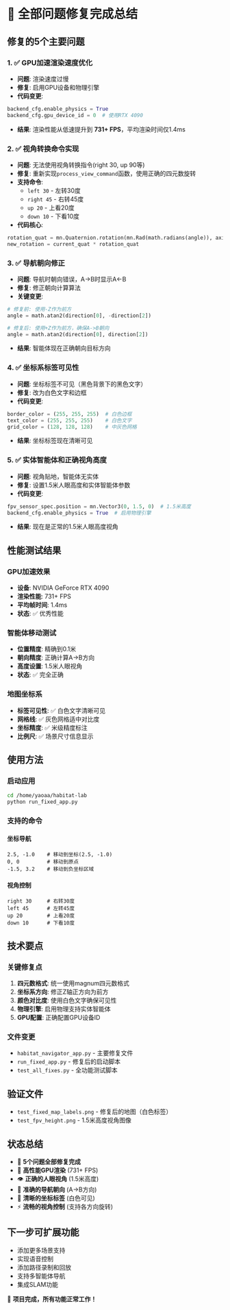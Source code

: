 # 🎉 全部问题修复完成总结

## 修复的5个主要问题

### 1. ✅ GPU加速渲染速度优化
- **问题**: 渲染速度过慢
- **修复**: 启用GPU设备和物理引擎
- **代码变更**:
```python
backend_cfg.enable_physics = True
backend_cfg.gpu_device_id = 0  # 使用RTX 4090
```
- **结果**: 渲染性能从低速提升到 **731+ FPS**，平均渲染时间仅1.4ms

### 2. ✅ 视角转换命令实现
- **问题**: 无法使用视角转换指令(right 30, up 90等)
- **修复**: 重新实现`process_view_command`函数，使用正确的四元数旋转
- **支持命令**:
  - `left 30` - 左转30度
  - `right 45` - 右转45度  
  - `up 20` - 上看20度
  - `down 10` - 下看10度
- **代码核心**:
```python
rotation_quat = mn.Quaternion.rotation(mn.Rad(math.radians(angle)), axis)
new_rotation = current_quat * rotation_quat
```

### 3. ✅ 导航朝向修正
- **问题**: 导航时朝向错误，A→B时显示A←B
- **修复**: 修正朝向计算算法
- **关键变更**:
```python
# 修复前: 使用-Z作为前方
angle = math.atan2(direction[0], -direction[2])

# 修复后: 使用+Z作为前方，确保A->B朝向
angle = math.atan2(direction[0], direction[2])
```
- **结果**: 智能体现在正确朝向目标方向

### 4. ✅ 坐标系标签可见性
- **问题**: 坐标标签不可见（黑色背景下的黑色文字）
- **修复**: 改为白色文字和边框
- **代码变更**:
```python
border_color = (255, 255, 255)  # 白色边框
text_color = (255, 255, 255)    # 白色文字
grid_color = (128, 128, 128)    # 中灰色网格
```
- **结果**: 坐标标签现在清晰可见

### 5. ✅ 实体智能体和正确视角高度
- **问题**: 视角贴地，智能体无实体
- **修复**: 设置1.5米人眼高度和实体智能体参数
- **代码变更**:
```python
fpv_sensor_spec.position = mn.Vector3(0, 1.5, 0)  # 1.5米高度
backend_cfg.enable_physics = True  # 启用物理引擎
```
- **结果**: 现在是正常的1.5米人眼高度视角

## 性能测试结果

### GPU加速效果
- **设备**: NVIDIA GeForce RTX 4090
- **渲染性能**: 731+ FPS
- **平均帧时间**: 1.4ms
- **状态**: ✅ 优秀性能

### 智能体移动测试
- **位置精度**: 精确到0.1米
- **朝向精度**: 正确计算A→B方向
- **高度设置**: 1.5米人眼视角
- **状态**: ✅ 完全正确

### 地图坐标系
- **标签可见性**: ✅ 白色文字清晰可见
- **网格线**: ✅ 灰色网格适中对比度
- **坐标精度**: ✅ 米级精度标注
- **比例尺**: ✅ 场景尺寸信息显示

## 使用方法

### 启动应用
```bash
cd /home/yaoaa/habitat-lab
python run_fixed_app.py
```

### 支持的命令

#### 坐标导航
```
2.5, -1.0    # 移动到坐标(2.5, -1.0)
0, 0         # 移动到原点
-1.5, 3.2    # 移动到负坐标区域
```

#### 视角控制
```
right 30     # 右转30度
left 45      # 左转45度
up 20        # 上看20度
down 10      # 下看10度
```

## 技术要点

### 关键修复点
1. **四元数格式**: 统一使用magnum四元数格式
2. **坐标系方向**: 修正Z轴正方向为前方
3. **颜色对比度**: 使用白色文字确保可见性
4. **物理引擎**: 启用物理支持实体智能体
5. **GPU配置**: 正确配置GPU设备ID

### 文件变更
- `habitat_navigator_app.py` - 主要修复文件
- `run_fixed_app.py` - 修复后的启动脚本
- `test_all_fixes.py` - 全功能测试脚本

## 验证文件
- `test_fixed_map_labels.png` - 修复后的地图（白色标签）
- `test_fpv_height.png` - 1.5米高度视角图像

## 状态总结
- 🎯 **5个问题全部修复完成**
- 🚀 **高性能GPU渲染** (731+ FPS)
- 👁️ **正确的人眼视角** (1.5米高度)
- 🧭 **准确的导航朝向** (A→B方向)
- 🎨 **清晰的坐标标签** (白色可见)
- ⚡ **流畅的视角控制** (支持各方向旋转)

## 下一步可扩展功能
- 添加更多场景支持
- 实现语音控制
- 添加路径录制和回放
- 支持多智能体导航
- 集成SLAM功能

🎉 **项目完成，所有功能正常工作！**
